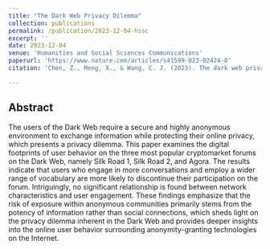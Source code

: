 ```yaml
---
title: "The Dark Web Privacy Dilemma"
collection: publications
permalink: /publication/2023-12-04-hssc
excerpt: ''
date: 2023-12-04
venue: 'Humanities and Social Sciences Communications'
paperurl: 'https://www.nature.com/articles/s41599-023-02424-0'
citation: 'Chen, Z., Meng, X., & Wang, C. J. (2023). The dark web privacy dilemma: linguistic diversity, talkativeness, and user engagement on the cryptomarket forums. Humanities and Social Sciences Communications, 10(1), 1-11.'

---
```


## Abstract

The users of the Dark Web require a secure and highly anonymous environment to exchange information while protecting their online privacy, which presents a privacy dilemma. This paper examines the digital footprints of user behavior on the three most popular cryptomarket forums on the Dark Web, namely Silk Road 1, Silk Road 2, and Agora. The results indicate that users who engage in more conversations and employ a wider range of vocabulary are more likely to discontinue their participation on the forum. Intriguingly, no significant relationship is found between network characteristics and user engagement. These findings emphasize that the risk of exposure within anonymous communities primarily stems from the potency of information rather than social connections, which sheds light on the privacy dilemma inherent in the Dark Web and provides deeper insights into the online user behavior surrounding anonymity-granting technologies on the Internet.

